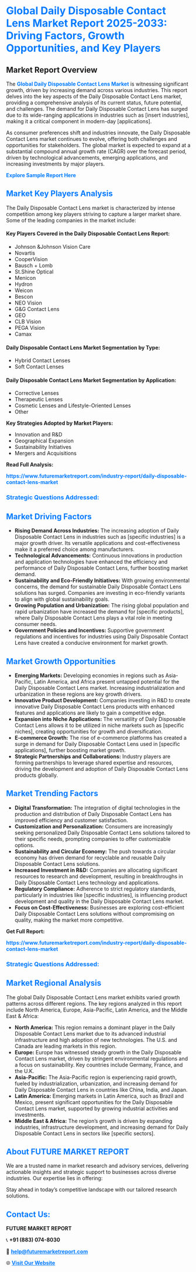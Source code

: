 <h1 style="color: #007BFF;">Global Daily Disposable Contact Lens Market Report 2025-2033: Driving Factors, Growth Opportunities, and Key Players</h1>

<section id="overview">
<h2>Market Report Overview</h2>
<p>The <a href="https://www.futuremarketreport.com/industry-report/daily-disposable-contact-lens-market" style="color: #007BFF; text-decoration: none;"><strong>Global Daily Disposable Contact Lens Market</strong></a> is witnessing significant growth, driven by increasing demand across various industries. This report delves into the key aspects of the Daily Disposable Contact Lens market, providing a comprehensive analysis of its current status, future potential, and challenges. The demand for Daily Disposable Contact Lens has surged due to its wide-ranging applications in industries such as [insert industries], making it a critical component in modern-day [applications].</p>
<p>As consumer preferences shift and industries innovate, the Daily Disposable Contact Lens market continues to evolve, offering both challenges and opportunities for stakeholders. The global market is expected to expand at a substantial compound annual growth rate (CAGR) over the forecast period, driven by technological advancements, emerging applications, and increasing investments by major players.</p>
</section>

<section id="overview">
<p><a href="https://www.futuremarketreport.com/request-sample/reportId=102759" style="color: #007BFF; text-decoration: none;"><strong>Explore Sample Report Here</strong></a></p>
</section>

<section id="key-players">
<h2 style="color: #007BFF;">Market Key Players Analysis</h2>
<p>The Daily Disposable Contact Lens market is characterized by intense competition among key players striving to capture a larger market share. Some of the leading companies in the market include:</p>
<h4>Key Players Covered in the Daily Disposable Contact Lens Report:</h4>
<ul><li>Johnson &amp;Johnson Vision Care</li><li>Novartis</li><li>CooperVision</li><li>Bausch + Lomb</li><li>St.Shine Optical</li><li>Menicon</li><li>Hydron</li><li>Weicon</li><li>Bescon</li><li>NEO Vision</li><li>G&amp;G Contact Lens</li><li>GEO</li><li>CLB Vision</li><li>PEGA Vision</li><li>Camax</li></ul>
<h4>Daily Disposable Contact Lens Market Segmentation by Type:</h4>
<ul><li>Hybrid Contact Lenses</li><li>Soft Contact Lenses</li></ul>

<h4>Daily Disposable Contact Lens Market Segmentation by Application:</h4>
<ul><li>Corrective Lenses</li><li>Therapeutic Lenses</li><li>Cosmetic Lenses and Lifestyle-Oriented Lenses</li><li>Other</li></ul>
<p><strong>Key Strategies Adopted by Market Players:</strong></p>
<ul>
<li>Innovation and R&D</li>
<li>Geographical Expansion</li>
<li>Sustainability Initiatives</li>
<li>Mergers and Acquisitions</li>
</ul>
</section>

<section>
<p><strong>Read Full Analysis: </strong></p><a href="https://www.futuremarketreport.com/industry-report/daily-disposable-contact-lens-market" style="color: #007BFF; text-decoration: none;"><strong>https://www.futuremarketreport.com/industry-report/daily-disposable-contact-lens-market</strong></a>
<h3 style="color: #007BFF;">Strategic Questions Addressed:</h3>
</section>

<section id="driving-factors">
<h2 style="color: #007BFF;">Market Driving Factors</h2>
<ul>
<li><strong>Rising Demand Across Industries:</strong> The increasing adoption of Daily Disposable Contact Lens in industries such as [specific industries] is a major growth driver. Its versatile applications and cost-effectiveness make it a preferred choice among manufacturers.</li>
<li><strong>Technological Advancements:</strong> Continuous innovations in production and application technologies have enhanced the efficiency and performance of Daily Disposable Contact Lens, further boosting market demand.</li>
<li><strong>Sustainability and Eco-Friendly Initiatives:</strong> With growing environmental concerns, the demand for sustainable Daily Disposable Contact Lens solutions has surged. Companies are investing in eco-friendly variants to align with global sustainability goals.</li>
<li><strong>Growing Population and Urbanization:</strong> The rising global population and rapid urbanization have increased the demand for [specific products], where Daily Disposable Contact Lens plays a vital role in meeting consumer needs.</li>
<li><strong>Government Policies and Incentives:</strong> Supportive government regulations and incentives for industries using Daily Disposable Contact Lens have created a conducive environment for market growth.</li>
</ul>
</section>

<section id="growth-opportunities">
<h2 style="color: #007BFF;">Market Growth Opportunities</h2>
<ul>
<li><strong>Emerging Markets:</strong> Developing economies in regions such as Asia-Pacific, Latin America, and Africa present untapped potential for the Daily Disposable Contact Lens market. Increasing industrialization and urbanization in these regions are key growth drivers.</li>
<li><strong>Innovative Product Development:</strong> Companies investing in R&D to create innovative Daily Disposable Contact Lens products with enhanced features and applications are likely to gain a competitive edge.</li>
<li><strong>Expansion into Niche Applications:</strong> The versatility of Daily Disposable Contact Lens allows it to be utilized in niche markets such as [specific niches], creating opportunities for growth and diversification.</li>
<li><strong>E-commerce Growth:</strong> The rise of e-commerce platforms has created a surge in demand for Daily Disposable Contact Lens used in [specific applications], further boosting market growth.</li>
<li><strong>Strategic Partnerships and Collaborations:</strong> Industry players are forming partnerships to leverage shared expertise and resources, driving the development and adoption of Daily Disposable Contact Lens products globally.</li>
</ul>
</section>

<section id="trending-factors">
<h2 style="color: #007BFF;">Market Trending Factors</h2>
<ul>
<li><strong>Digital Transformation:</strong> The integration of digital technologies in the production and distribution of Daily Disposable Contact Lens has improved efficiency and customer satisfaction.</li>
<li><strong>Customization and Personalization:</strong> Consumers are increasingly seeking personalized Daily Disposable Contact Lens solutions tailored to their specific needs, prompting companies to offer customizable options.</li>
<li><strong>Sustainability and Circular Economy:</strong> The push towards a circular economy has driven demand for recyclable and reusable Daily Disposable Contact Lens solutions.</li>
<li><strong>Increased Investment in R&D:</strong> Companies are allocating significant resources to research and development, resulting in breakthroughs in Daily Disposable Contact Lens technology and applications.</li>
<li><strong>Regulatory Compliance:</strong> Adherence to strict regulatory standards, particularly in industries like [specific industries], is influencing product development and quality in the Daily Disposable Contact Lens market.</li>
<li><strong>Focus on Cost-Effectiveness:</strong> Businesses are exploring cost-efficient Daily Disposable Contact Lens solutions without compromising on quality, making the market more competitive.</li>
</ul>
</section>

<section>
<p><strong>Get Full Report: </strong></p><a href="https://www.futuremarketreport.com/industry-report/daily-disposable-contact-lens-market" style="color: #007BFF; text-decoration: none;"><strong>https://www.futuremarketreport.com/industry-report/daily-disposable-contact-lens-market</strong></a>
<h3 style="color: #007BFF;">Strategic Questions Addressed:</h3>
</section>


<section id="regional-analysis">
<h2 style="color: #007BFF;">Market Regional Analysis</h2>
<p>The global Daily Disposable Contact Lens market exhibits varied growth patterns across different regions. The key regions analyzed in this report include North America, Europe, Asia-Pacific, Latin America, and the Middle East & Africa:</p>
<ul>
<li><strong>North America:</strong> This region remains a dominant player in the Daily Disposable Contact Lens market due to its advanced industrial infrastructure and high adoption of new technologies. The U.S. and Canada are leading markets in this region.</li>
<li><strong>Europe:</strong> Europe has witnessed steady growth in the Daily Disposable Contact Lens market, driven by stringent environmental regulations and a focus on sustainability. Key countries include Germany, France, and the U.K.</li>
<li><strong>Asia-Pacific:</strong> The Asia-Pacific region is experiencing rapid growth, fueled by industrialization, urbanization, and increasing demand for Daily Disposable Contact Lens in countries like China, India, and Japan.</li>
<li><strong>Latin America:</strong> Emerging markets in Latin America, such as Brazil and Mexico, present significant opportunities for the Daily Disposable Contact Lens market, supported by growing industrial activities and investments.</li>
<li><strong>Middle East & Africa:</strong> The region’s growth is driven by expanding industries, infrastructure development, and increasing demand for Daily Disposable Contact Lens in sectors like [specific sectors].</li>
</ul>
</section>

<footer>
<h2 style="color: #007BFF;">About FUTURE MARKET REPORT</h2>
<p>We are a trusted name in market research and advisory services, delivering actionable insights and strategic support to businesses across diverse industries. Our expertise lies in offering:</p>

<p>Stay ahead in today’s competitive landscape with our tailored research solutions.</p>

<h2 style="color: #007BFF;">Contact Us:</h2>
<p><strong>FUTURE MARKET REPORT</strong></p>
<p>📞 <strong>+91 (883) 074-8030</strong></p>
<p>📧 <strong><a href="mailto:help@futuremarketreport.com" style="color: #007BFF;">help@futuremarketreport.com</a></strong></p>
<p>🌐 <strong><a href="https://www.futuremarketreport.com/" style="color: #007BFF;">Visit Our Website</a></strong></p>
</footer>